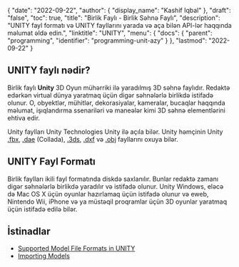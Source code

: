 {
  "date": "2022-09-22",
  "author": {
    "display_name": "Kashif Iqbal"
},
  "draft": "false",
  "toc": true,
  "title": "Birlik Faylı - Birlik Səhnə Faylı",
  "description": "UNITY fayl formatı və UNITY fayllarını yarada və aça bilən API-lər haqqında məlumat əldə edin.",
  "linktitle": "UNITY",
  "menu": {
    "docs": {
      "parent": "programming",
      "identifier": "programming-unit-azy"
}
},
  "lastmod": "2022-09-22"
}

## UNITY faylı nədir?

Birlik faylı **Unity** 3D Oyun mühərriki ilə yaradılmış 3D səhnə faylıdır. Redaktə edərkən virtual dünya yaratmaq üçün digər səhnələrlə birlikdə istifadə olunur. O, obyektlər, mühitlər, dekorasiyalar, kameralar, bucaqlar haqqında məlumat, işıqlandırma ssenariləri və maneələr kimi 3D səhnə elementlərini ehtiva edir.

Unity faylları Unity Technologies Unity ilə açıla bilər. Unity həmçinin Unity [.fbx](/3d/fbx/), [.dae](/3d/dae/) (Collada), [.3ds](/3d/3ds/), [.dxf](/cad/dxf/) və [.obj](/3d/obj/) fayllarını oxuya bilər.

## UNITY Fayl Formatı

Birlik faylları ikili fayl formatında diskdə saxlanılır. Bunlar redaktə zamanı digər səhnələrlə birlikdə yaradılır və istifadə olunur. Unity Windows, eləcə də Mac OS X üçün oyunlar hazırlamaq üçün istifadə olunur və eweb, Nintendo Wii, iPhone və ya müstəqil proqramlar üçün 3D oyunlar yaratmaq üçün istifadə edilə bilər.

## İstinadlar

 *  [Supported Model File Formats in UNITY](https://docs.unity3d.com/2020.1/Documentation/Manual/3D-formats.html)
 * [Importing Models](https://docs.unity3d.com/2020.1/Documentation/Manual/ImportingModelFiles.html)

